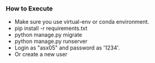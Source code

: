 ### How to Execute

* Make sure you use virtual-env or conda environment.
* pip install -r requirements.txt
* python manage.py migrate
* python manage.py runserver
* Login as "asx05" and password as '1234'.
* Or create a new user
